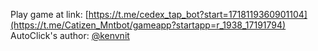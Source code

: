 Play game at link: [https://t.me/cedex_tap_bot?start=1718119360901104](https://t.me/Catizen_Mntbot/gameapp?startapp=r_1938_17191794)
<br/>
AutoClick's author: [@kenvnit](https://t.me/kenvnit)
